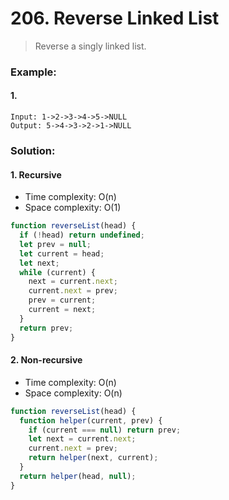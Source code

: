 # 206. Reverse Linked List

> Reverse a singly linked list.

### Example:

#### 1.

```
Input: 1->2->3->4->5->NULL
Output: 5->4->3->2->1->NULL
```

### Solution:

#### 1. Recursive

- Time complexity: O(n)
- Space complexity: O(1)

```javascript
function reverseList(head) {
  if (!head) return undefined;
  let prev = null;
  let current = head;
  let next;
  while (current) {
    next = current.next;
    current.next = prev;
    prev = current;
    current = next;
  }
  return prev;
}
```

#### 2. Non-recursive

- Time complexity: O(n)
- Space complexity: O(n)

```javascript
function reverseList(head) {
  function helper(current, prev) {
    if (current === null) return prev;
    let next = current.next;
    current.next = prev;
    return helper(next, current);
  }
  return helper(head, null);
}
```
